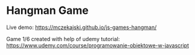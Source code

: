 # Hangman Game

Live demo: https://mczekajski.github.io/js-games-hangman/

Game 1/6 created with help of udemy tutorial: https://www.udemy.com/course/programowanie-obiektowe-w-javascript
